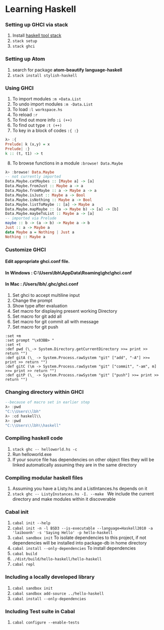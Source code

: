 # Learning Haskell

### Setting up GHCI via stack
1. Install [haskell tool stack](https://docs.haskellstack.org/en/stable/README/#how-to-install)
2. `stack setup`
3. `stack ghci`

### Setting up Atom
1. search for package **atom-beautify** **language-haskell**
2. `stack install stylish-haskell`

### Using GHCI
1. To import modules `:m +Data.List`
2. To undo import modules `:m -Data.List`
3. To load `:l workspace.hs`
4. To reload `:r`
5. To find out more info `:i (++)`
6. To find out type `:t (++)`
7. To key in a block of codes `:{ :}`
```haskell
λ> :{
Prelude| k (x,y) = x
Prelude| :}
k :: (t, t1) -> t
```
8. To browse functions in a module `:browse! Data.Maybe`
```haskell
λ> :browse! Data.Maybe
-- not currently imported
Data.Maybe.catMaybes :: [Maybe a] -> [a]
Data.Maybe.fromJust :: Maybe a -> a
Data.Maybe.fromMaybe :: a -> Maybe a -> a
Data.Maybe.isJust :: Maybe a -> Bool
Data.Maybe.isNothing :: Maybe a -> Bool
Data.Maybe.listToMaybe :: [a] -> Maybe a
Data.Maybe.mapMaybe :: (a -> Maybe b) -> [a] -> [b]
Data.Maybe.maybeToList :: Maybe a -> [a]
-- imported via Prelude
maybe :: b -> (a -> b) -> Maybe a -> b
Just :: a -> Maybe a
data Maybe a = Nothing | Just a
Nothing :: Maybe a
```

### Customize GHCI
#### Edit appropriate ghci.conf file.
#### In Windows :  C:\Users\lbh\AppData\Roaming\ghc\ghci.conf
#### In Mac : /Users/lbh/.ghc/ghci.conf
1. Set ghci to accept multiline input
2. Change the prompt
3. Show type after evaluation
4. Set macro for displaying present working Directory
5. Set macro for git add all
6. Set macro for git commit all with message
7. Set macro for git push
```
:set +m
:set prompt "\x03BB> "
:set +t
:def pwd (\_-> System.Directory.getCurrentDirectory >>= print >> return "")
:def gitA (\_ -> System.Process.rawSystem "git" ["add", "-A"] >>= print >> return "")
:def gitC (\m -> System.Process.rawSystem "git" ["commit", "-am", m] >>= print >> return "")
:def gitP (\_ -> System.Process.rawSystem "git" ["push"] >>= print >> return "")
```

### Changing directory within GHCI
```haskell
--because of macro set in earlier step
λ> :pwd
"C:\\Users\\lbh"
λ> :cd haskell\\
λ> :pwd
"C:\\Users\\lbh\\haskell"
```
### Compiling haskell code
1. `stack ghc -- helloworld.hs -c`
2. Run helloworld.exe
3. If your source file has dependencies on other object files they will be linked automatically assuming they are in the same directory

### Compiling modular haskell files
1. Assuming you have a Listy.hs and a ListIntances.hs depends on it
2. `stack ghc -- ListyInstances.hs -I. --make ` We include the current directory and make modules within it discoverable

### Cabal init
1. `cabal init --help`
2. `cabal init -n -l BSD3 --is-executable --language=Haskell2010 -a 'laiboonh' -s 'Saying Hello' -p hello-haskell`
3. `cabal sandbox init` To isolate dependencies to this project, if not dependencies will be installed into package-db in home directory
4. `cabal install --only-dependencies` To install dependencies
5. `cabal build`
6. `./dist/build/hello-haskell/hello-haskell`
7. `cabal repl`

### Including a locally developed library
1. `cabal sandbox init`
2. `cabal sandbox add-source ../hello-haskell`
3. `cabal install --only-dependencies`

### Including Test suite in Cabal
1. `cabal configure --enable-tests`

